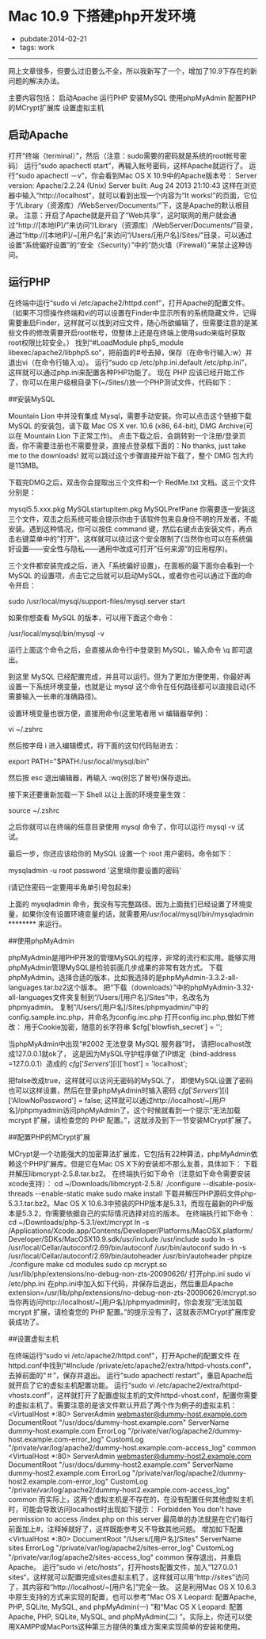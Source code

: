 # Mac 10.9 下搭建php开发环境

- pubdate:2014-02-21
- tags: work


-----------


网上文章很多，但要么过旧要么不全，所以我新写了一个，增加了10.9下存在的新问题的解决办法。


主要内容包括：
启动Apache
运行PHP
安装MySQL
使用phpMyAdmin
配置PHP的MCrypt扩展库
设置虚拟主机


## 启动Apache

打开“终端（terminal）”，然后（注意：sudo需要的密码就是系统的root帐号密码）
运行“sudo apachectl start”，再输入帐号密码，这样Apache就运行了。
运行“sudo apachectl －v”，你会看到Mac OS X 10.9中的Apache版本号：
Server version: Apache/2.2.24 (Unix)
Server built:   Aug 24 2013 21:10:43
这样在浏览器中输入“http://localhost”，就可以看到出现一个内容为“It works!”的页面，它位于“/Library（资源库）/WebServer/Documents/”下，这是Apache的默认根目录。
注意：开启了Apache就是开启了“Web共享”，这时联网的用户就会通过“http://[本地IP]/”来访问“/Library（资源库）/WebServer/Documents/”目录，通过“http://[本地IP]/~[用户名]”来访问“/Users/[用户名]/Sites/”目录，可以通过设置“系统偏好设置”的“安全（Security）”中的“防火墙（Firewall）”来禁止这种访问。



## 运行PHP

在终端中运行“sudo vi /etc/apache2/httpd.conf”，打开Apache的配置文件。（如果不习惯操作终端和vi的可以设置在Finder中显示所有的系统隐藏文件，记得需要重启Finder，这样就可以找到对应文件，随心所欲编辑了，但需要注意的是某些文件的修改需要开启root帐号，但整体上还是在终端上使用sudo来临时获取root权限比较安全。）
找到“#LoadModule php5_module libexec/apache2/libphp5.so”，把前面的#号去掉，保存（在命令行输入:w）并退出vi（在命令行输入:q）。
运行“sudo cp /etc/php.ini.default /etc/php.ini”，这样就可以通过php.ini来配置各种PHP功能了。
现在 PHP 应该已经开始工作了，你可以在用户级根目录下(~/Sites/)放一个PHP测试文件，代码如下：
<?php phpinfo(); ?>


##安装MySQL
 
Mountain Lion 中并没有集成 Mysql，需要手动安装。你可以点击这个链接下载 MySQL 的安装包，请下载 Mac OS X ver. 10.6 (x86, 64-bit), DMG Archive(可以在 Mountain Lion 下正常工作)。
点击下载之后，会跳转到一个注册/登录页面，你不需要注册也不需要登录，直接点登录框下面的：No thanks, just take me to the downloads! 就可以跳过这个步骤直接开始下载了，整个 DMG 包大约是113MB。

下载完DMG之后，双击你会提取出三个文件和一个 RedMe.txt 文档。这三个文件分别是：

mysql5.5.xxx.pkg
MySQLstartupitem.pkg
MySQLPrefPane
你需要逐一安装这三个文件，双击之后系统可能会提示你由于该软件包来自身份不明的开发者，不能安装。遇到这种情况，你可以按住 command 键，然后右键点击安装文件，再点击右键菜单中的”打开”，这样就可以绕过这个安全限制了(当然你也可以在系统偏好设置——安全性与隐私——通用中改成可打开”任何来源”的应用程序)。

三个文件都安装完成之后，进入「系统偏好设置」，在面板的最下面你会看到一个 MySQL 的设置项，点击它之后就可以启动MySQL，或者你也可以通过下面的命令开启：

sudo /usr/local/mysql/support-files/mysql.server start

如果你想查看 MySQL 的版本，可以用下面这个命令：

/usr/local/mysql/bin/mysql -v

运行上面这个命令之后，会直接从命令行中登录到 MySQL，输入命令 \q 即可退出。

到这里 MySQL 已经配置完成，并且可以运行。但为了更加方便使用，你最好再设置一下系统环境变量，也就是让 mysql 这个命令在任何路径都可以直接启动(不需要输入一长串的准确路径)。

设置环境变量也很方便，直接用命令(这里笔者用 vi 编辑器举例)：

vi ~/.zshrc

然后按字母 i 进入编辑模式，将下面的这句代码贴进去：

export PATH="$PATH:/usr/local/mysql/bin"

然后按 esc 退出编辑器，再输入 :wq(别忘了冒号)保存退出。

接下来还要重新加载一下 Shell 以让上面的环境变量生效：

source ~/.zshrc

之后你就可以在终端的任意目录使用 mysql 命令了，你可以运行 mysql -v 试试。

最后一步，你还应该给你的 MySQL 设置一个 root 用户密码，命令如下：

mysqladmin -u root password '这里填你要设置的密码'

(请记住密码一定要用半角单引号包起来)

上面的 mysqladmin 命令，我没有写完整路径。因为上面我们已经设置了环境变量，如果你没有设置环境变量的话，就需要用/usr/local/mysql/bin/mysqladmin ******** 来运行。


##使用phpMyAdmin
 
phpMyAdmin是用PHP开发的管理MySQL的程序，非常的流行和实用。能够实用phpMyAdmin管理MySQL是检验前面几步成果的非常有效方式。
下载phpMyAdmin。选择合适的版本，比如我选择的是phpMyAdmin-3.3.2-all-languages.tar.bz2这个版本。
把“下载（downloads）”中的phpMyAdmin-3.32-all-languages文件夹复制到“/Users/[用户名]/Sites”中，名改名为phpmyadmin。
复制“/Users/[用户名]/Sites/phpmyadmin/”中的config.sample.inc.php，并命名为config.inc.php
打开config.inc.php,做如下修改：
用于Cookie加密，随意的长字符串
$cfg['blowfish_secret'] = ''; 
 
当phpMyAdmin中出现“#2002 无法登录 MySQL 服务器”时，
请把localhost改成127.0.0.1就ok了，
这是因为MySQL守护程序做了IP绑定（bind-address =127.0.0.1）造成的
$cfg['Servers'][$i]['host'] = 'localhost';
 
把false改成true，这样就可以访问无密码的MySQL了，
即使MySQL设置了密码也可以这样设置，然后在登录phpMyAdmin时输入密码
$cfg['Servers'][$i]['AllowNoPassword'] = false;
这样就可以通过http://localhost/~[用户名]/phpmyadmin访问phpMyAdmin了。这个时候就看到一个提示“无法加载 mcrypt 扩展，请检查您的 PHP 配置。”，这就涉及到下一节安装MCrypt扩展了。


##配置PHP的MCrypt扩展
 
MCrypt是一个功能强大的加密算法扩展库，它包括有22种算法，phpMyAdmin依赖这个PHP扩展库。但是它在Mac OS X下的安装却不那么友善，具体如下：
下载并解压libmcrypt-2.5.8.tar.bz2。
在终端执行如下命令（注意如下命令需要安装xcode支持）：
cd ~/Downloads/libmcrypt-2.5.8/
./configure --disable-posix-threads --enable-static
make
sudo make install
下载并解压PHP源码文件php-5.3.1.tar.bz2。Mac OS X 10.6.3中预装的PHP版本是5.3.1，而现在最新的PHP版本是5.3.2，你需要依据自己的实际情况选择对应的版本。
在终端执行如下命令：
cd ~/Downloads/php-5.3.1/ext/mcrypt
ln -s /Applications/Xcode.app/Contents/Developer/Platforms/MacOSX.platform/Developer/SDKs/MacOSX10.9.sdk/usr/include /usr/include
sudo ln -s /usr/local/Cellar/autoconf/2.69/bin/autoconf /usr/bin/autoconf
sudo ln -s /usr/local/Cellar/autoconf/2.69/bin/autoheader /usr/bin/autoheader
phpize
./configure
make
cd modules
sudo cp mcrypt.so /usr/lib/php/extensions/no-debug-non-zts-20090626/
打开php.ini
sudo vi /etc/php.ini
在php.ini中加入如下代码，并保存后退出，然后重启Apache
extension=/usr/lib/php/extensions/no-debug-non-zts-20090626/mcrypt.so
当你再访问http://localhost/~[用户名]/phpmyadmin时，你会发现“无法加载 mcrypt 扩展，请检查您的 PHP 配置。”的提示没有了，这就表示MCrypt扩展库安装成功了。


##设置虚拟主机
 
在终端运行“sudo vi /etc/apache2/httpd.conf”，打开Apche的配置文件
在httpd.conf中找到“#Include /private/etc/apache2/extra/httpd-vhosts.conf”，去掉前面的“＃”，保存并退出。
运行“sudo apachectl restart”，重启Apache后就开启了它的虚拟主机配置功能。
运行“sudo vi /etc/apache2/extra/httpd-vhosts.conf”，这样就打开了配置虚拟主机的文件httpd-vhost.conf，配置你需要的虚拟主机了。需要注意的是该文件默认开启了两个作为例子的虚拟主机：
<VirtualHost *:80>
    ServerAdmin webmaster@dummy-host.example.com
    DocumentRoot "/usr/docs/dummy-host.example.com"
    ServerName dummy-host.example.com
    ErrorLog "/private/var/log/apache2/dummy-host.example.com-error_log"
    CustomLog "/private/var/log/apache2/dummy-host.example.com-access_log" common
</VirtualHost>
<VirtualHost *:80>
    ServerAdmin webmaster@dummy-host2.example.com
    DocumentRoot "/usr/docs/dummy-host2.example.com"
    ServerName dummy-host2.example.com
    ErrorLog "/private/var/log/apache2/dummy-host2.example.com-error_log"
    CustomLog "/private/var/log/apache2/dummy-host2.example.com-access_log" common
</VirtualHost> 
而实际上，这两个虚拟主机是不存在的，在没有配置任何其他虚拟主机时，可能会导致访问localhost时出现如下提示：
Forbidden
You don't have permission to access /index.php on this server
最简单的办法就是在它们每行前面加上#，注释掉就好了，这样既能参考又不导致其他问题。
增加如下配置
<VirtualHost *:80>
    DocumentRoot "/Users/[用户名]/Sites"
    ServerName sites
    ErrorLog "/private/var/log/apache2/sites-error_log"
    CustomLog "/private/var/log/apache2/sites-access_log" common
</VirtualHost> 
保存退出，并重启Apache。
运行“sudo vi /etc/hosts”，打开hosts配置文件，加入”127.0.0.1 sites“，这样就可以配置完成sites虚拟主机了，这样就可以用“http://sites”访问了，其内容和“http://localhost/~[用户名]”完全一致。
这是利用Mac OS X 10.6.3中原生支持的方式来实现的配置，也可以参考“Mac OS X Leopard: 配置Apache, PHP, SQLite, MySQL, and phpMyAdmin(一) ”和“Mac OS X Leopard: 配置Apache, PHP, SQLite, MySQL, and phpMyAdmin(二) ”。实际上，你还可以使用XAMPP或MacPorts这种第三方提供的集成方案来实现简单的安装和使用。